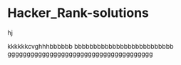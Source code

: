 # Hacker_Rank-solutions
hj

kkkkkkcvghhhbbbbbb
bbbbbbbbbbbbbbbbbbbbbbbbbb
gggggggggggggggggggggggggggggggggggggg
